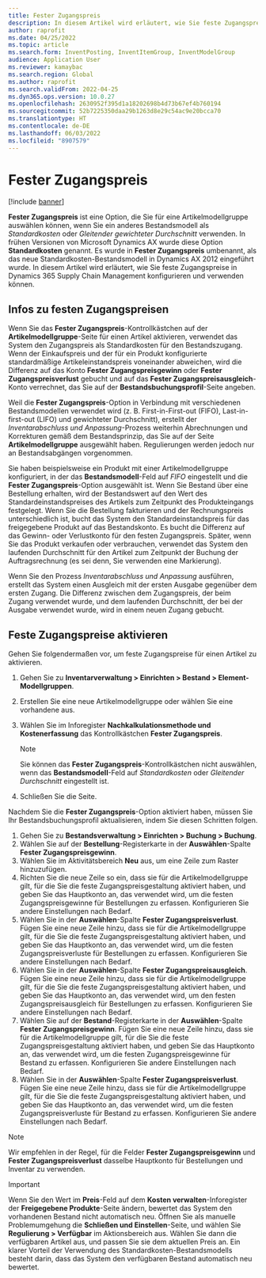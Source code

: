 ```yaml
---
title: Fester Zugangspreis
description: In diesem Artikel wird erläutert, wie Sie feste Zugangspreise in Microsoft Dynamics 365 Supply Chain Management konfigurieren und verwenden können.
author: raprofit
ms.date: 04/25/2022
ms.topic: article
ms.search.form: InventPosting, InventItemGroup, InventModelGroup
audience: Application User
ms.reviewer: kamaybac
ms.search.region: Global
ms.author: raprofit
ms.search.validFrom: 2022-04-25
ms.dyn365.ops.version: 10.0.27
ms.openlocfilehash: 2630952f395d1a18202698b4d73b67ef4b760194
ms.sourcegitcommit: 52b7225350daa29b1263d8e29c54ac9e20bcca70
ms.translationtype: HT
ms.contentlocale: de-DE
ms.lasthandoff: 06/03/2022
ms.locfileid: "8907579"
---
```

# <a name="fixed-receipt-price"></a>Fester Zugangspreis

[!include [banner](../includes/banner.md)]

**Fester Zugangspreis** ist eine Option, die Sie für eine Artikelmodellgruppe auswählen können, wenn Sie ein anderes Bestandsmodell als *Standardkosten* oder *Gleitender gewichteter Durchschnitt* verwenden. In frühen Versionen von Microsoft Dynamics AX wurde diese Option **Standardkosten** genannt. Es wurde in **Fester Zugangspreis** umbenannt, als das neue Standardkosten-Bestandsmodell in Dynamics AX 2012 eingeführt wurde. In diesem Artikel wird erläutert, wie Sie feste Zugangspreise in Dynamics 365 Supply Chain Management konfigurieren und verwenden können.

## <a name="about-fixed-receipt-prices"></a>Infos zu festen Zugangspreisen

Wenn Sie das **Fester Zugangspreis**-Kontrollkästchen auf der **Artikelmodellgruppe**-Seite für einen Artikel aktivieren, verwendet das System den Zugangspreis als Standardkosten für den Bestandszugang. Wenn der Einkaufspreis und der für ein Produkt konfigurierte standardmäßige Artikeleinstandspreis voneinander abweichen, wird die Differenz auf das Konto **Fester Zugangspreisgewinn** oder **Fester Zugangspreisverlust** gebucht und auf das **Fester Zugangspreisausgleich**-Konto verrechnet, das Sie auf der **Bestandsbuchungsprofil**-Seite angeben.

Weil die **Fester Zugangspreis**-Option in Verbindung mit verschiedenen Bestandsmodellen verwendet wird (z. B. First-in-First-out (FIFO), Last-in-first-out (LIFO) und gewichteter Durchschnitt), erstellt der *Inventarabschluss und Anpassung*-Prozess weiterhin Abrechnungen und Korrekturen gemäß dem Bestandsprinzip, das Sie auf der Seite **Artikelmodellgruppe** ausgewählt haben. Regulierungen werden jedoch nur an Bestandsabgängen vorgenommen.

Sie haben beispielsweise ein Produkt mit einer Artikelmodellgruppe konfiguriert, in der das **Bestandsmodell**-Feld auf *FIFO* eingestellt und die **Fester Zugangspreis**-Option ausgewählt ist. Wenn Sie Bestand über eine Bestellung erhalten, wird der Bestandswert auf den Wert des Standardeinstandspreises des Artikels zum Zeitpunkt des Produkteingangs festgelegt. Wenn Sie die Bestellung fakturieren und der Rechnungspreis unterschiedlich ist, bucht das System den Standardeinstandspreis für das freigegebene Produkt auf das Bestandskonto. Es bucht die Differenz auf das Gewinn- oder Verlustkonto für den festen Zugangspreis. Später, wenn Sie das Produkt verkaufen oder verbrauchen, verwendet das System den laufenden Durchschnitt für den Artikel zum Zeitpunkt der Buchung der Auftragsrechnung (es sei denn, Sie verwenden eine Markierung).

Wenn Sie den Prozess *Inventarabschluss und Anpassung* ausführen, erstellt das System einen Ausgleich mit der ersten Ausgabe gegenüber dem ersten Zugang. Die Differenz zwischen dem Zugangspreis, der beim Zugang verwendet wurde, und dem laufenden Durchschnitt, der bei der Ausgabe verwendet wurde, wird in einem neuen Zugang gebucht.

## <a name="enable-fixed-receipt-prices"></a>Feste Zugangspreise aktivieren

Gehen Sie folgendermaßen vor, um feste Zugangspreise für einen Artikel zu aktivieren.

1. Gehen Sie zu **Inventarverwaltung \> Einrichten \> Bestand \> Element-Modellgruppen**.
2. Erstellen Sie eine neue Artikelmodellgruppe oder wählen Sie eine vorhandene aus.
3. Wählen Sie im Inforegister **Nachkalkulationsmethode und Kostenerfassung** das Kontrollkästchen **Fester Zugangspreis**.

    > [!NOTE]
    > Sie können das **Fester Zugangspreis**-Kontrollkästchen nicht auswählen, wenn das **Bestandsmodell**-Feld auf *Standardkosten* oder *Gleitender Durchschnitt* eingestellt ist.

4. Schließen Sie die Seite.

Nachdem Sie die **Fester Zugangspreis**-Option aktiviert haben, müssen Sie Ihr Bestandsbuchungsprofil aktualisieren, indem Sie diesen Schritten folgen.

1. Gehen Sie zu **Bestandsverwaltung \> Einrichten \> Buchung \> Buchung**.
1. Wählen Sie auf der **Bestellung**-Registerkarte in der **Auswählen**-Spalte **Fester Zugangspreisgewinn**.
1. Wählen Sie im Aktivitätsbereich **Neu** aus, um eine Zeile zum Raster hinzuzufügen.
1. Richten Sie die neue Zeile so ein, dass sie für die Artikelmodellgruppe gilt, für die Sie die feste Zugangspreisgestaltung aktiviert haben, und geben Sie das Hauptkonto an, das verwendet wird, um die festen Zugangspreisgewinne für Bestellungen zu erfassen. Konfigurieren Sie andere Einstellungen nach Bedarf.
1. Wählen Sie in der **Auswählen**-Spalte **Fester Zugangspreisverlust**. Fügen Sie eine neue Zeile hinzu, dass sie für die Artikelmodellgruppe gilt, für die Sie die feste Zugangspreisgestaltung aktiviert haben, und geben Sie das Hauptkonto an, das verwendet wird, um die festen Zugangspreisverluste für Bestellungen zu erfassen. Konfigurieren Sie andere Einstellungen nach Bedarf.
1. Wählen Sie in der **Auswählen**-Spalte **Fester Zugangspreisausgleich**. Fügen Sie eine neue Zeile hinzu, dass sie für die Artikelmodellgruppe gilt, für die Sie die feste Zugangspreisgestaltung aktiviert haben, und geben Sie das Hauptkonto an, das verwendet wird, um den festen Zugangspreisausgleich für Bestellungen zu erfassen. Konfigurieren Sie andere Einstellungen nach Bedarf.
1. Wählen Sie auf der **Bestand**-Registerkarte in der **Auswählen**-Spalte **Fester Zugangspreisgewinn**. Fügen Sie eine neue Zeile hinzu, dass sie für die Artikelmodellgruppe gilt, für die Sie die feste Zugangspreisgestaltung aktiviert haben, und geben Sie das Hauptkonto an, das verwendet wird, um die festen Zugangspreisgewinne für Bestand zu erfassen. Konfigurieren Sie andere Einstellungen nach Bedarf.
1. Wählen Sie in der **Auswählen**-Spalte **Fester Zugangspreisverlust**. Fügen Sie eine neue Zeile hinzu, dass sie für die Artikelmodellgruppe gilt, für die Sie die feste Zugangspreisgestaltung aktiviert haben, und geben Sie das Hauptkonto an, das verwendet wird, um die festen Zugangspreisverluste für Bestand zu erfassen. Konfigurieren Sie andere Einstellungen nach Bedarf.

> [!NOTE]
> Wir empfehlen in der Regel, für die Felder **Fester Zugangspreisgewinn** und **Fester Zugangspreisverlust** dasselbe Hauptkonto für Bestellungen und Inventar zu verwenden.

> [!IMPORTANT]
> Wenn Sie den Wert im **Preis**-Feld auf dem **Kosten verwalten**-Inforegister der **Freigegebene Produkte**-Seite ändern, bewertet das System den vorhandenen Bestand nicht automatisch neu. Öffnen Sie als manuelle Problemumgehung die **Schließen und Einstellen**-Seite, und wählen Sie **Regulierung \> Verfügbar** im Aktionsbereich aus. Wählen Sie dann die verfügbaren Artikel aus, und passen Sie sie dem aktuellen Preis an. Ein klarer Vorteil der Verwendung des Standardkosten-Bestandsmodells besteht darin, dass das System den verfügbaren Bestand automatisch neu bewertet.
